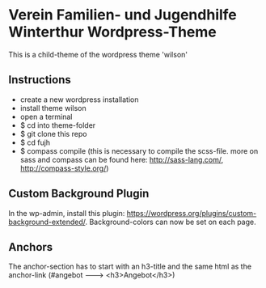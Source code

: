 # Verein Familien- und Jugendhilfe Winterthur Wordpress-Theme
This is a child-theme of the wordpress theme 'wilson'

## Instructions
- create a new wordpress installation
- install theme wilson
- open a terminal
- $ cd into theme-folder
- $ git clone this repo
- $ cd fujh
- $ compass compile (this is necessary to compile the scss-file. more on sass and compass can be found here: http://sass-lang.com/, http://compass-style.org/)

## Custom Background Plugin
In the wp-admin, install this plugin: https://wordpress.org/plugins/custom-background-extended/. Background-colors can now be set on each page. 

## Anchors
The anchor-section has to start with an h3-title and the same html as the anchor-link (#angebot ---> \<h3>Angebot\</h3>)

